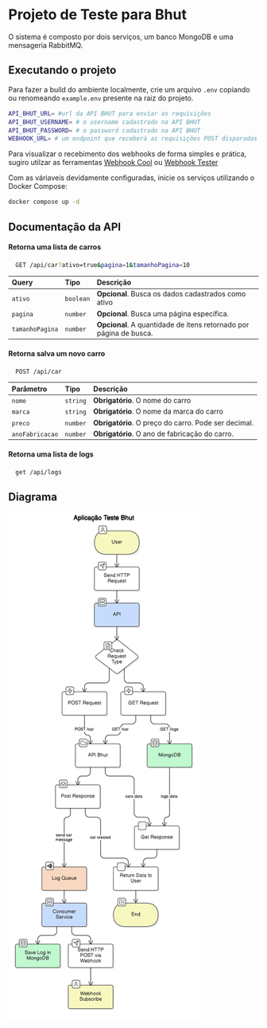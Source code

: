 
# Projeto de Teste para Bhut

O sistema é composto por dois serviços, um banco MongoDB e uma mensageria RabbitMQ. 




## Executando o projeto

Para fazer a build do ambiente localmente, crie um arquivo `.env` copiando ou renomeando `example.env` presente na raiz do projeto.

```bash
API_BHUT_URL= #url da API BHUT para enviar as requisições
API_BHUT_USERNAME= # o username cadastrado na API BHUT  
API_BHUT_PASSWORD= # o password cadastrado na API BHUT  
WEBHOOK_URL= # um endpoint que receberá as requisições POST disparadas pela API
```

Para visualizar o recebimento dos webhooks de forma simples e prática, sugiro utilzar as ferramentas [Webhook Cool](https://webhook.cool/) ou [Webhook Tester](https://webhook-test.com/)

Com as váriaveis devidamente configuradas, inicie os serviços utilizando o Docker Compose:
```bash
docker compose up -d
```

## Documentação da API

#### Retorna uma lista de carros

```bash
  GET /api/car?ativo=true&pagina=1&tamanhoPagina=10
```

| Query   | Tipo       | Descrição                           |
| :---------- | :--------- | :---------------------------------- |
| `ativo` | `boolean` | **Opcional**. Busca os dados cadastrados como ativo |
| `pagina` | `number` | **Opcional**. Busca uma página específica. |
| `tamanhoPagina` | `number` | **Opcional**. A quantidade de itens retornado por página de busca. |

#### Retorna salva um novo carro

```bash
  POST /api/car
```

| Parâmetro   | Tipo       | Descrição                                   |
| :---------- | :--------- | :------------------------------------------ |
| `nome`      | `string` | **Obrigatório**. O nome do carro |
| `marca`      | `string` | **Obrigatório**. O nome da marca do carro |
| `preco`      | `number` | **Obrigatório**. O preço do carro. Pode ser decimal. |
| `anoFabricacao`      | `number` | **Obrigatório**. O ano de fabricação do carro. |

#### Retorna uma lista de logs

```bash
  get /api/logs
```


## Diagrama

![Diagrama](docs/diagram-api-bhut.png)